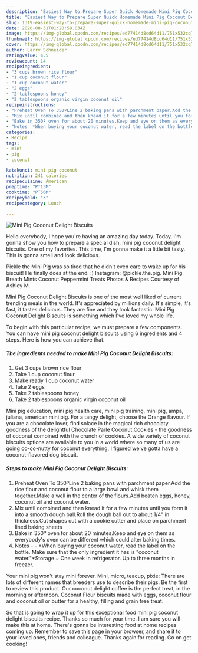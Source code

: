 ```yaml
---
description: "Easiest Way to Prepare Super Quick Homemade Mini Pig Coconut Delight Biscuits"
title: "Easiest Way to Prepare Super Quick Homemade Mini Pig Coconut Delight Biscuits"
slug: 1319-easiest-way-to-prepare-super-quick-homemade-mini-pig-coconut-delight-biscuits
date: 2020-08-31T01:20:58.034Z
image: https://img-global.cpcdn.com/recipes/ed77414d8cd64d11/751x532cq70/mini-pig-coconut-delight-biscuits-recipe-main-photo.jpg
thumbnail: https://img-global.cpcdn.com/recipes/ed77414d8cd64d11/751x532cq70/mini-pig-coconut-delight-biscuits-recipe-main-photo.jpg
cover: https://img-global.cpcdn.com/recipes/ed77414d8cd64d11/751x532cq70/mini-pig-coconut-delight-biscuits-recipe-main-photo.jpg
author: Larry Schneider
ratingvalue: 4.5
reviewcount: 14
recipeingredient:
- "3 cups brown rice flour"
- "1 cup coconut flour"
- "1 cup coconut water"
- "2 eggs"
- "2 tablespoons honey"
- "2 tablespoons organic virgin coconut oil"
recipeinstructions:
- "Preheat Oven To 350ºLine 2 baking pans with parchment paper.Add the rice flour and coconut flour to a large bowl and whisk them together.Make a well in the center of the flours.Add beaten eggs, honey, coconut oil and coconut water."
- "Mix until combined and then knead it for a few minutes until you form it into a smooth dough ball.Roll the dough ball out to about 1/4&#34; in thickness.Cut shapes out with a cookie cutter and place on parchment lined baking sheets"
- "Bake in 350º oven for about 20 minutes.Keep and eye on them as everybody&#39;s oven can be different which could alter baking times."
- "Notes  *When buying your coconut water, read the label on the bottle. Make sure that the only ingredient it has is &#34;coconut water.&#34;*Storage ~ One week in refrigerator. Up to three months in freezer."
categories:
- Recipe
tags:
- mini
- pig
- coconut

katakunci: mini pig coconut 
nutrition: 241 calories
recipecuisine: American
preptime: "PT13M"
cooktime: "PT56M"
recipeyield: "3"
recipecategory: Lunch

---
```



![Mini Pig Coconut Delight Biscuits](https://img-global.cpcdn.com/recipes/ed77414d8cd64d11/751x532cq70/mini-pig-coconut-delight-biscuits-recipe-main-photo.jpg)

Hello everybody, I hope you're having an amazing day today. Today, I'm gonna show you how to prepare a special dish, mini pig coconut delight biscuits. One of my favorites. This time, I'm gonna make it a little bit tasty. This is gonna smell and look delicious.

Pickle the Mini Pig was so tired that he didn&#39;t even care to wake up for his biscuit! He finally does at the end. :) Instagram: @pickle.the.pig. Mini Pig Breath Mints Coconut Peppermint Treats Photos &amp; Recipes Courtesy of Ashley M.

Mini Pig Coconut Delight Biscuits is one of the most well liked of current trending meals in the world. It's appreciated by millions daily. It's simple, it's fast, it tastes delicious. They are fine and they look fantastic. Mini Pig Coconut Delight Biscuits is something which I've loved my whole life.


To begin with this particular recipe, we must prepare a few components. You can have mini pig coconut delight biscuits using 6 ingredients and 4 steps. Here is how you can achieve that.

<!--inarticleads1-->

##### The ingredients needed to make Mini Pig Coconut Delight Biscuits:

1. Get 3 cups brown rice flour
1. Take 1 cup coconut flour
1. Make ready 1 cup coconut water
1. Take 2 eggs
1. Take 2 tablespoons honey
1. Take 2 tablespoons organic virgin coconut oil


Mini pig education, mini pig health care, mini pig training, mini pig, ampa, juliana, american mini pig. For a tangy delight, choose the Orange flavour. If you are a chocolate lover, find solace in the magical rich chocolaty goodness of the delightful Chocolate Parle Coconut Cookies - the goodness of coconut combined with the crunch of cookies. A wide variety of coconut biscuits options are available to you In a world where so many of us are going co-co-nutty for coconut everything, I figured we&#39;ve gotta have a coconut-flavored dog biscuit. 

<!--inarticleads2-->

##### Steps to make Mini Pig Coconut Delight Biscuits:

1. Preheat Oven To 350ºLine 2 baking pans with parchment paper.Add the rice flour and coconut flour to a large bowl and whisk them together.Make a well in the center of the flours.Add beaten eggs, honey, coconut oil and coconut water.
1. Mix until combined and then knead it for a few minutes until you form it into a smooth dough ball.Roll the dough ball out to about 1/4&#34; in thickness.Cut shapes out with a cookie cutter and place on parchment lined baking sheets
1. Bake in 350º oven for about 20 minutes.Keep and eye on them as everybody&#39;s oven can be different which could alter baking times.
1. Notes -  - *When buying your coconut water, read the label on the bottle. Make sure that the only ingredient it has is &#34;coconut water.&#34;*Storage ~ One week in refrigerator. Up to three months in freezer.


Your mini pig won&#39;t stay mini forever. Mini, micro, teacup, pixie: There are lots of different names that breeders use to describe their pigs. Be the first to review this product. Our coconut delight coffee is the perfect treat, in the morning or afternoon. Coconut Flour biscuits made with eggs, coconut flour and coconut oil or butter for a healthy, filling and grain free treat. 

So that is going to wrap it up for this exceptional food mini pig coconut delight biscuits recipe. Thanks so much for your time. I am sure you will make this at home. There's gonna be interesting food at home recipes coming up. Remember to save this page in your browser, and share it to your loved ones, friends and colleague. Thanks again for reading. Go on get cooking!
